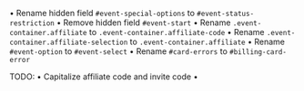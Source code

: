 • Rename hidden field `#event-special-options` to `#event-status-restriction`
• Remove hidden field `#event-start`
• Rename `.event-container.affiliate` to `.event-container.affiliate-code`
• Rename `.event-container.affiliate-selection` to `.event-container.affiliate`
• Rename `#event-option` to `#event-select`
• Rename `#card-errors` to `#billing-card-error`


TODO:
• Capitalize affiliate code and invite code
• 
